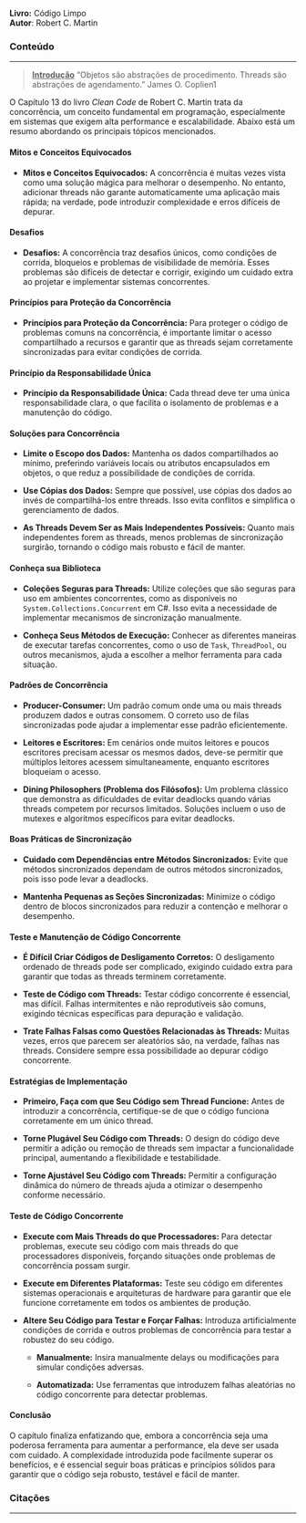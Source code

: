 **Livro:** Código Limpo<br>
**Autor**: Robert C. Martin

### Conteúdo
----------------
> <u><b>Introdução</b></u>
>“Objetos são abstrações de procedimento. Threads são abstrações de agendamento.”
  James O. Coplien1

O Capítulo 13 do livro *Clean Code* de Robert C. Martin trata da concorrência, um conceito fundamental em programação, especialmente em sistemas que exigem alta performance e escalabilidade. Abaixo está um resumo abordando os principais tópicos mencionados.

#### Mitos e Conceitos Equivocados
- **Mitos e Conceitos Equivocados:** A concorrência é muitas vezes vista como uma solução mágica para melhorar o desempenho. No entanto, adicionar threads não garante automaticamente uma aplicação mais rápida; na verdade, pode introduzir complexidade e erros difíceis de depurar.

#### Desafios
- **Desafios:** A concorrência traz desafios únicos, como condições de corrida, bloqueios e problemas de visibilidade de memória. Esses problemas são difíceis de detectar e corrigir, exigindo um cuidado extra ao projetar e implementar sistemas concorrentes.

#### Princípios para Proteção da Concorrência
- **Princípios para Proteção da Concorrência:** Para proteger o código de problemas comuns na concorrência, é importante limitar o acesso compartilhado a recursos e garantir que as threads sejam corretamente sincronizadas para evitar condições de corrida.

#### Princípio da Responsabilidade Única
- **Princípio da Responsabilidade Única:** Cada thread deve ter uma única responsabilidade clara, o que facilita o isolamento de problemas e a manutenção do código.

#### Soluções para Concorrência

- **Limite o Escopo dos Dados:** Mantenha os dados compartilhados ao mínimo, preferindo variáveis locais ou atributos encapsulados em objetos, o que reduz a possibilidade de condições de corrida.

- **Use Cópias dos Dados:** Sempre que possível, use cópias dos dados ao invés de compartilhá-los entre threads. Isso evita conflitos e simplifica o gerenciamento de dados.

- **As Threads Devem Ser as Mais Independentes Possíveis:** Quanto mais independentes forem as threads, menos problemas de sincronização surgirão, tornando o código mais robusto e fácil de manter.

#### Conheça sua Biblioteca

- **Coleções Seguras para Threads:** Utilize coleções que são seguras para uso em ambientes concorrentes, como as disponíveis no `System.Collections.Concurrent` em C#. Isso evita a necessidade de implementar mecanismos de sincronização manualmente.

- **Conheça Seus Métodos de Execução:** Conhecer as diferentes maneiras de executar tarefas concorrentes, como o uso de `Task`, `ThreadPool`, ou outros mecanismos, ajuda a escolher a melhor ferramenta para cada situação.

#### Padrões de Concorrência

- **Producer-Consumer:** Um padrão comum onde uma ou mais threads produzem dados e outras consomem. O correto uso de filas sincronizadas pode ajudar a implementar esse padrão eficientemente.

- **Leitores e Escritores:** Em cenários onde muitos leitores e poucos escritores precisam acessar os mesmos dados, deve-se permitir que múltiplos leitores acessem simultaneamente, enquanto escritores bloqueiam o acesso.

- **Dining Philosophers (Problema dos Filósofos):** Um problema clássico que demonstra as dificuldades de evitar deadlocks quando várias threads competem por recursos limitados. Soluções incluem o uso de mutexes e algoritmos específicos para evitar deadlocks.

#### Boas Práticas de Sincronização

- **Cuidado com Dependências entre Métodos Sincronizados:** Evite que métodos sincronizados dependam de outros métodos sincronizados, pois isso pode levar a deadlocks.

- **Mantenha Pequenas as Seções Sincronizadas:** Minimize o código dentro de blocos sincronizados para reduzir a contenção e melhorar o desempenho.

#### Teste e Manutenção de Código Concorrente

- **É Difícil Criar Códigos de Desligamento Corretos:** O desligamento ordenado de threads pode ser complicado, exigindo cuidado extra para garantir que todas as threads terminem corretamente.

- **Teste de Código com Threads:** Testar código concorrente é essencial, mas difícil. Falhas intermitentes e não reprodutíveis são comuns, exigindo técnicas específicas para depuração e validação.

- **Trate Falhas Falsas como Questões Relacionadas às Threads:** Muitas vezes, erros que parecem ser aleatórios são, na verdade, falhas nas threads. Considere sempre essa possibilidade ao depurar código concorrente.

#### Estratégias de Implementação

- **Primeiro, Faça com que Seu Código sem Thread Funcione:** Antes de introduzir a concorrência, certifique-se de que o código funciona corretamente em um único thread.

- **Torne Plugável Seu Código com Threads:** O design do código deve permitir a adição ou remoção de threads sem impactar a funcionalidade principal, aumentando a flexibilidade e testabilidade.

- **Torne Ajustável Seu Código com Threads:** Permitir a configuração dinâmica do número de threads ajuda a otimizar o desempenho conforme necessário.

#### Teste de Código Concorrente

- **Execute com Mais Threads do que Processadores:** Para detectar problemas, execute seu código com mais threads do que processadores disponíveis, forçando situações onde problemas de concorrência possam surgir.

- **Execute em Diferentes Plataformas:** Teste seu código em diferentes sistemas operacionais e arquiteturas de hardware para garantir que ele funcione corretamente em todos os ambientes de produção.

- **Altere Seu Código para Testar e Forçar Falhas:** Introduza artificialmente condições de corrida e outros problemas de concorrência para testar a robustez do seu código.

  - **Manualmente:** Insira manualmente delays ou modificações para simular condições adversas.
  
  - **Automatizada:** Use ferramentas que introduzem falhas aleatórias no código concorrente para detectar problemas.

#### Conclusão
O capítulo finaliza enfatizando que, embora a concorrência seja uma poderosa ferramenta para aumentar a performance, ela deve ser usada com cuidado. A complexidade introduzida pode facilmente superar os benefícios, e é essencial seguir boas práticas e princípios sólidos para garantir que o código seja robusto, testável e fácil de manter.


### Citações
---------

